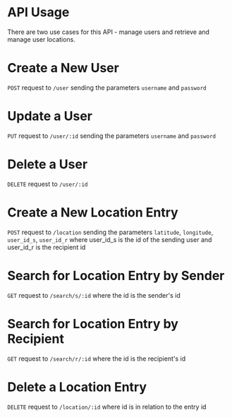 API Usage
=========

There are two use cases for this API - manage users and retrieve and manage user locations.

Create a New User
=================

`POST` request to `/user` sending the parameters `username` and `password`

Update a User
=============

`PUT` request to `/user/:id` sending the parameters `username` and `password`

Delete a User
=================

`DELETE` request to `/user/:id`

Create a New Location Entry
===========================

`POST` request to `/location` sending the parameters `latitude`, `longitude`, `user_id_s`, `user_id_r` where user_id_s is the id of the sending user and user_id_r is the recipient id

Search for Location Entry by Sender
===================================

`GET` request to `/search/s/:id` where the id is the sender's id

Search for Location Entry by Recipient
======================================

`GET` request to `/search/r/:id` where the id is the recipient's id

Delete a Location Entry
=======================

`DELETE` request to `/location/:id` where id is in relation to the entry id